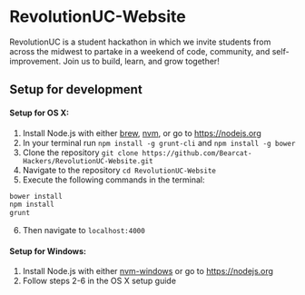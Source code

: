 # RevolutionUC-Website
RevolutionUC is a student hackathon in which we invite students from across the midwest
to partake in a weekend of code, community, and self-improvement. Join us to build, learn,
and grow together!

## Setup for development

#### Setup for OS X:

1. Install Node.js with either [brew](http://brew.sh/), [nvm](https://github.com/creationix/nvm), or go to https://nodejs.org
2. In your terminal run `npm install -g grunt-cli` and `npm install -g bower`
3. Clone the repository `git clone https://github.com/Bearcat-Hackers/RevolutionUC-Website.git`
4. Navigate to the repository `cd RevolutionUC-Website`
5. Execute the following commands in the terminal:

```sh
bower install
npm install
grunt
```

6. Then navigate to `localhost:4000`

#### Setup for Windows:

1. Install Node.js with either [nvm-windows](https://github.com/coreybutler/nvm-windows) or go to https://nodejs.org
2. Follow steps 2-6 in the OS X setup guide
